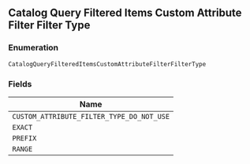 ## Catalog Query Filtered Items Custom Attribute Filter Filter Type

### Enumeration

`CatalogQueryFilteredItemsCustomAttributeFilterFilterType`

### Fields

| Name |
|  --- |
| `CUSTOM_ATTRIBUTE_FILTER_TYPE_DO_NOT_USE` |
| `EXACT` |
| `PREFIX` |
| `RANGE` |

